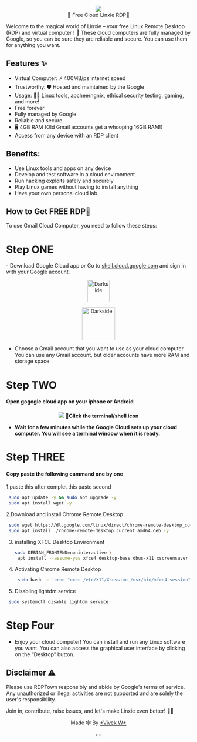 <p align="center">
<img src="https://github.com/AryanVBW/RDPtown/releases/download/l1/rdp2-removebg-preview.png" height=""><br>
🌟 Free Cloud Linxie RDP🚀
</p>


Welcome to the magical world of Linxie – your free Linux Remote Desktop (RDP) and virtual computer ! 🎉
These cloud computers are fully managed by Google, so you can be sure they are reliable and secure. You can use them for anything you want.

## Features ✨
- Virtual Computer: ⚡️ 400MB/ps internet speed
- Trustworthy: 🛡️ Hosted and maintained by the  Google
- Usage: 👨‍💻 Linux tools, apchee/ngnix, ethical security testing, gaming, and more!
- Free forever
- Fully managed by Google
- Reliable and secure
- 🖥️ 4GB RAM (Old Gmail accounts get a whooping 16GB RAM!)
- Access from any device with an RDP client
## Benefits:

- Use Linux tools and apps on any device
- Develop and test software in a cloud environment
- Run hacking exploits safely and securely
- Play Linux games without having to install anything
- Have your own personal cloud lab
## How to Get FREE RDP🚀
To use Gmail Cloud Computer, you need to follow these steps:
<h1>Step ONE</h1>
 - Download Google Cloud app or Go to <a href="https://shell.cloud.google.com">shell.cloud.google.com</a> and sign in with your Google account.

<p align="center">
   <a href="https://play.google.com/store/apps/details?id=com.google.android.apps.cloudconsole">
      <img src="https://github.com/AryanVBW/RDPtown/releases/download/l1/playstore.png" height="60" alt="Darkside">
   </a>
</p>

<p align="center">
   <a href="https://apps.apple.com/us/app/google-cloud/id1005120814">
      <img src="https://github.com/AryanVBW/RDPtown/releases/download/l1/appstore.png" height="90" alt="Darkside">
   </a>
</p>


 - Choose a Gmail account that you want to use as your cloud computer. You can use any Gmail account, but older accounts have more RAM and storage space.
<h1>Step TWO</h1>
<h4>Open gogogle cloud app on your iphone or Android<h4> 
   <p align="center">
<img src="https://github.com/AryanVBW/RDPtown/releases/download/V1/RDPAndro.png" height="">
 📲Click the terminal/shell icon 
</p>
   
 - Wait for a few minutes while the Google Cloud sets up your cloud computer. You will see a terminal window when it is ready.
<h1>Step THREE</h1>
 <h4>Copy paste the following cammand one by one</h4>
1.paste this after complet this paste second 
   
   ```bash
    sudo apt update -y && sudo apt upgrade -y
    sudo apt install wget -y
   ```
2.Download and install Chrome Remote Desktop 

   ```bash
    sudo wget https://dl.google.com/linux/direct/chrome-remote-desktop_current_amd64.deb
    sudo apt install ./chrome-remote-desktop_current_amd64.deb -y 
   ```
3. installing XFCE Desktop Environment
   ```bash
   sudo DEBIAN_FRONTEND=noninteractive \
    apt install --assume-yes xfce4 desktop-base dbus-x11 xscreensaver
   ```  
4. Activating Chrome Remote Desktop
   ```bash
    sudo bash -c 'echo "exec /etc/X11/Xsession /usr/bin/xfce4-session" > /etc/chrome-remote-desktop-session'
   ```
5.  Disabling lightdm.service
   ```bash  
    sudo systemctl disable lightdm.service
   ```
<h1>Step Four</h1> 
  
 - Enjoy your cloud computer! You can install and run any Linux software you want. You can also access the graphical user interface by clicking on the “Desktop” button.


## Disclaimer ⚠️
Please use RDPTown responsibly and abide by Google's terms of service. Any unauthorized or illegal activities are not supported and are solely the user's responsibility.

Join in, contribute, raise issues, and let's make Linxie even better! 🚧✨
<p align="center">Made 🕸️ By <a href="https://aryanvbw.github.io/">*Vivek W*</a></p>
<p align="center" style="font-size: 8px">v1.0</p>

